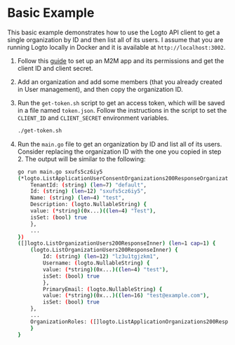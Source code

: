 # Basic Example

This basic example demonstrates how to use the Logto API client to get a single organization by ID and then list all of its users. I assume that you are running Logto locally in Docker and it is available at `http://localhost:3002`.

1. Follow this [guide](https://docs.logto.io/docs/recipes/interact-with-management-api/) to set up an M2M app and its permissions and get the client ID and client secret.
2. Add an organization and add some members (that you already created in User management), and then copy the organization ID.
2. Run the `get-token.sh` script to get an access token, which will be saved in a file named `token.json`. Follow the instructions in the script to set the `CLIENT_ID` and `CLIENT_SECRET` environment variables.

    ```bash
    ./get-token.sh
    ```

3. Run the `main.go` file to get an organization by ID and list all of its users. Consider replacing the organization ID with the one you copied in step 2. The output will be similar to the following:

    ```bash
    go run main.go sxufs5cz6iy5
    (*logto.ListApplicationUserConsentOrganizations200ResponseOrganizationsInner)(0x...)({
        TenantId: (string) (len=7) "default",
        Id: (string) (len=12) "sxufs5cz6iy5",
        Name: (string) (len=4) "test",
        Description: (logto.NullableString) {
        value: (*string)(0x...)((len=4) "Test"),
        isSet: (bool) true
        },
        ...
    })
    ([]logto.ListOrganizationUsers200ResponseInner) (len=1 cap=1) {
        (logto.ListOrganizationUsers200ResponseInner) {
            Id: (string) (len=12) "lz3u1tgjzkm1",
            Username: (logto.NullableString) {
            value: (*string)(0x...)((len=4) "test"),
            isSet: (bool) true
            },
            PrimaryEmail: (logto.NullableString) {
            value: (*string)(0x...)((len=16) "test@example.com"),
            isSet: (bool) true
        },
        ...
        OrganizationRoles: ([]logto.ListApplicationOrganizations200ResponseInnerOrganizationRolesInner) {}
        }
    }
    ```
